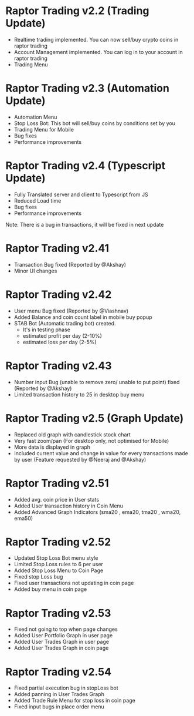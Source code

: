 # Raptor Trading v2.2 (Trading Update)

* Realtime trading implemented.
    You can now sell/buy crypto coins in raptor trading
* Account Management implemented.
    You can log in to your account in raptor trading
* Trading Menu

# Raptor Trading v2.3 (Automation Update)

* Automation Menu 
* Stop Loss Bot: This bot will sell/buy coins by conditions set by you
* Trading Menu for Mobile
* Bug fixes
* Performance improvements


# Raptor Trading v2.4 (Typescript Update)

* Fully Translated server and client to Typescript from JS
* Reduced Load time 
* Bug fixes
* Performance improvements

Note: There is a bug in transactions, it will be fixed in next update

# Raptor Trading v2.41 

* Transaction Bug fixed (Reported by @Akshay)
* Minor UI changes

# Raptor Trading v2.42 

* User menu Bug fixed (Reported by @Viashnav)
* Added Balance and coin count label in mobile buy popup
* STAB Bot (Automatic trading bot) created.
    * It's in testing phase
    * estimated profit per day (2-10%)
    * estimated loss per day (2-5%)

# Raptor Trading v2.43 

* Number input Bug (unable to remove zero/ unable to put point) fixed (Reported by @Akshay)
* Limited transaction history to 25 in desktop buy menu

# Raptor Trading v2.5 (Graph Update) 

* Replaced old graph with candlestick stock chart
* Very fast zoom/pan (For desktop only, not optimised for Mobile)
* More data is displayed in graph
* Included current value and change in value for every transactions made by user (Feature requested
  by @Neeraj and @Akshay)

# Raptor Trading v2.51

* Added avg. coin price in User stats
* Added User transaction history in Coin Menu
* Added Advanced Graph Indicators (sma20 , ema20, tma20 , wma20, ema50)

# Raptor Trading v2.52

* Updated Stop Loss Bot menu style
* Limited Stop Loss rules to 6 per user
* Added Stop Loss Menu to Coin Page
* Fixed stop Loss bug
* Fixed user transactions not updating in coin page
* Added buy menu in coin page

# Raptor Trading v2.53

* Fixed not going to top when page changes
* Added User Portfolio Graph in user page
* Added User Trades Graph in user page
* Added User Trades Graph in coin page

# Raptor Trading v2.54

* Fixed partial execution bug in stopLoss bot
* Added panning in User Trades Graph
* Added Trade Rule Menu for stop loss in coin page
* Fixed input bugs in place order menu
